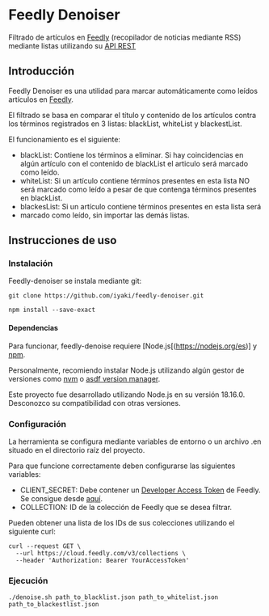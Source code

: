 # Feedly Denoiser

Filtrado de artículos en [Feedly](https://feedly.com/) (recopilador de noticias
mediante RSS) mediante listas utilizando su
[API REST](https://developer.feedly.com/)

## Introducción

Feedly Denoiser es una utilidad para marcar automáticamente como leídos
artículos en [Feedly](https://feedly.com/).

El filtrado se basa en comparar el título y contenido de los artículos contra
los términos registrados en 3 listas: blackList, whiteList y blackestList.

El funcionamiento es el siguiente:

- blackList: Contiene los términos a eliminar. Si hay coincidencias en algún
  artículo con el contenido de blackList el articulo será marcado como leído.
- whiteList: Si un artículo contiene términos presentes en esta lista NO será
  marcado como leído a pesar de que contenga términos presentes en blackList.
- blackesList: Si un artículo contiene términos presentes en esta lista será
- marcado como leído, sin importar las demás listas.

## Instrucciones de uso

### Instalación

Feedly-denoiser se instala mediante git:

```shell
git clone https://github.com/iyaki/feedly-denoiser.git

npm install --save-exact
```

#### Dependencias

Para funcionar, feedly-denoise requiere [Node.js[(https://nodejs.org/es)] y
[npm](https://nodejs.org/es/docs/meta/topics/dependencies#npm).

Personalmente, recomiendo instalar Node.js utilizando algún gestor de versiones
como [nvm](https://github.com/nvm-sh/nvm) o
[asdf version manager](https://asdf-vm.com/).

Este proyecto fue desarrollado utilizando Node.js en su versión 18.16.0.
Desconozco su compatibilidad con otras versiones.

### Configuración

La herramienta se configura mediante variables de entorno o un archivo .en
situado en el directorio raíz del proyecto.

Para que funcione correctamente deben configurarse las siguientes variables:

- CLIENT_SECRET: Debe contener un [Developer Access Token](https://developer.feedly.com/v3/developer/)
  de Feedly. Se consigue desde [aquí](https://feedly.com/v3/auth/dev).
- COLLECTION: ID de la colección de Feedly que se desea filtrar.

Pueden obtener una lista de los IDs de sus colecciones utilizando el siguiente
curl:

```shell
curl --request GET \
  --url https://cloud.feedly.com/v3/collections \
  --header 'Authorization: Bearer YourAccessToken'
```

### Ejecución

```shell
./denoise.sh path_to_blacklist.json path_to_whitelist.json path_to_blackestlist.json
```
